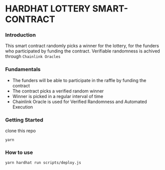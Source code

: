 # HARDHAT LOTTERY SMART-CONTRACT

### Introduction
This smart contract randomly picks a winner for the lottery, for the funders who participated by funding the contract. Verifiable randomness is achived through `Chainlink Oracles`

### Fundamentals
* The funders will be able to participate in the raffle by funding the contract
* The contract picks a verified random winner
* Winner is picked in a regular interval of time
* Chainlink Oracle is used for Verified Randomness and Automated Execution

### Getting Started
clone this repo
```
yarn
```


### How to use
```
yarn hardhat run scripts/deploy.js
```